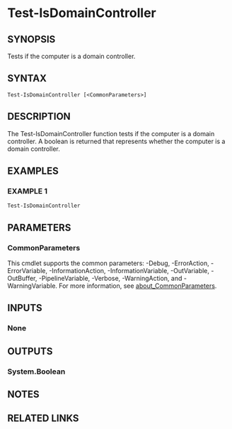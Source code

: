 
# Test-IsDomainController

## SYNOPSIS
Tests if the computer is a domain controller.

## SYNTAX

```
Test-IsDomainController [<CommonParameters>]
```

## DESCRIPTION
The Test-IsDomainController function tests if the computer is a domain controller.
A boolean is returned that
represents whether the computer is a domain controller.

## EXAMPLES

### EXAMPLE 1
```
Test-IsDomainController
```

## PARAMETERS

### CommonParameters
This cmdlet supports the common parameters: -Debug, -ErrorAction, -ErrorVariable, -InformationAction, -InformationVariable, -OutVariable, -OutBuffer, -PipelineVariable, -Verbose, -WarningAction, and -WarningVariable. For more information, see [about_CommonParameters](http://go.microsoft.com/fwlink/?LinkID=113216).

## INPUTS

### None
## OUTPUTS

### System.Boolean
## NOTES

## RELATED LINKS
